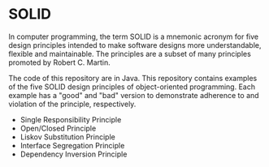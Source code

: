 # SOLID

In computer programming, the term SOLID is a mnemonic acronym for five design principles intended to make software designs more understandable, flexible and maintainable. The principles are a subset of many principles promoted by Robert C. Martin.

The code of this repository are in Java. This repository contains examples of the five SOLID design principles of object-oriented programming. Each example has a "good" and "bad" version to demonstrate adherence to and violation of the principle, respectively.

- Single Responsibility Principle
- Open/Closed Principle
- Liskov Substitution Principle
- Interface Segregation Principle
- Dependency Inversion Principle